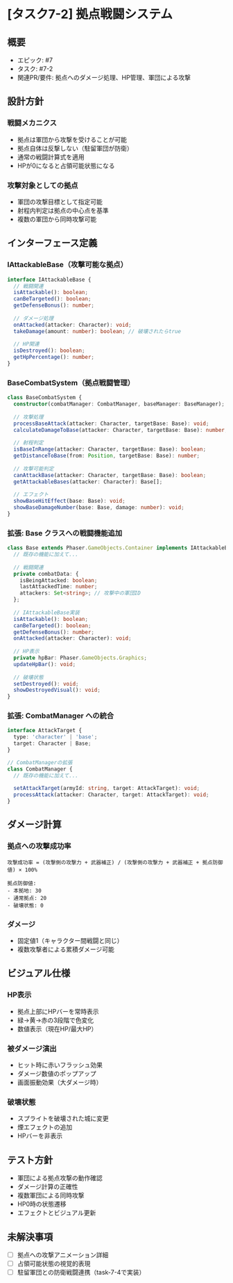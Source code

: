 # [タスク7-2] 拠点戦闘システム

## 概要
- エピック: #7
- タスク: #7-2
- 関連PR/要件: 拠点へのダメージ処理、HP管理、軍団による攻撃

## 設計方針

### 戦闘メカニクス
- 拠点は軍団から攻撃を受けることが可能
- 拠点自体は反撃しない（駐留軍団が防衛）
- 通常の戦闘計算式を適用
- HPが0になると占領可能状態になる

### 攻撃対象としての拠点
- 軍団の攻撃目標として指定可能
- 射程内判定は拠点の中心点を基準
- 複数の軍団から同時攻撃可能

## インターフェース定義

### IAttackableBase（攻撃可能な拠点）
```typescript
interface IAttackableBase {
  // 戦闘関連
  isAttackable(): boolean;
  canBeTargeted(): boolean;
  getDefenseBonus(): number;
  
  // ダメージ処理
  onAttacked(attacker: Character): void;
  takeDamage(amount: number): boolean; // 破壊されたらtrue
  
  // HP関連
  isDestroyed(): boolean;
  getHpPercentage(): number;
}
```

### BaseCombatSystem（拠点戦闘管理）
```typescript
class BaseCombatSystem {
  constructor(combatManager: CombatManager, baseManager: BaseManager);
  
  // 攻撃処理
  processBaseAttack(attacker: Character, targetBase: Base): void;
  calculateDamageToBase(attacker: Character, targetBase: Base): number;
  
  // 射程判定
  isBaseInRange(attacker: Character, targetBase: Base): boolean;
  getDistanceToBase(from: Position, targetBase: Base): number;
  
  // 攻撃可能判定
  canAttackBase(attacker: Character, targetBase: Base): boolean;
  getAttackableBases(attacker: Character): Base[];
  
  // エフェクト
  showBaseHitEffect(base: Base): void;
  showBaseDamageNumber(base: Base, damage: number): void;
}
```

### 拡張: Base クラスへの戦闘機能追加
```typescript
class Base extends Phaser.GameObjects.Container implements IAttackableBase {
  // 既存の機能に加えて...
  
  // 戦闘関連
  private combatData: {
    isBeingAttacked: boolean;
    lastAttackedTime: number;
    attackers: Set<string>; // 攻撃中の軍団ID
  };
  
  // IAttackableBase実装
  isAttackable(): boolean;
  canBeTargeted(): boolean;
  getDefenseBonus(): number;
  onAttacked(attacker: Character): void;
  
  // HP表示
  private hpBar: Phaser.GameObjects.Graphics;
  updateHpBar(): void;
  
  // 破壊状態
  setDestroyed(): void;
  showDestroyedVisual(): void;
}
```

### 拡張: CombatManager への統合
```typescript
interface AttackTarget {
  type: 'character' | 'base';
  target: Character | Base;
}

// CombatManagerの拡張
class CombatManager {
  // 既存の機能に加えて...
  
  setAttackTarget(armyId: string, target: AttackTarget): void;
  processAttack(attacker: Character, target: AttackTarget): void;
}
```

## ダメージ計算

### 拠点への攻撃成功率
```
攻撃成功率 = (攻撃側の攻撃力 + 武器補正) / (攻撃側の攻撃力 + 武器補正 + 拠点防御値) × 100%

拠点防御値:
- 本拠地: 30
- 通常拠点: 20
- 破壊状態: 0
```

### ダメージ
- 固定値1（キャラクター間戦闘と同じ）
- 複数攻撃者による累積ダメージ可能

## ビジュアル仕様

### HP表示
- 拠点上部にHPバーを常時表示
- 緑→黄→赤の3段階で色変化
- 数値表示（現在HP/最大HP）

### 被ダメージ演出
- ヒット時に赤いフラッシュ効果
- ダメージ数値のポップアップ
- 画面振動効果（大ダメージ時）

### 破壊状態
- スプライトを破壊された城に変更
- 煙エフェクトの追加
- HPバーを非表示

## テスト方針
- 軍団による拠点攻撃の動作確認
- ダメージ計算の正確性
- 複数軍団による同時攻撃
- HP0時の状態遷移
- エフェクトとビジュアル更新

## 未解決事項
- [ ] 拠点への攻撃アニメーション詳細
- [ ] 占領可能状態の視覚的表現
- [ ] 駐留軍団との防衛戦闘連携（task-7-4で実装）